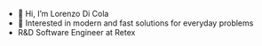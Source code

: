 - 👋 Hi, I’m Lorenzo Di Cola
- 👀 Interested in modern and fast solutions for everyday problems
- R&D Software Engineer at Retex

<!---
Bridge98/Bridge98 is a ✨ special ✨ repository because its `README.md` (this file) appears on your GitHub profile.
You can click the Preview link to take a look at your changes.
--->
